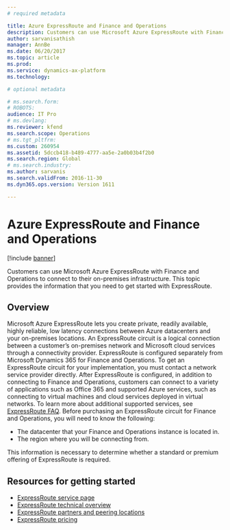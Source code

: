 ```yaml
---
# required metadata

title: Azure ExpressRoute and Finance and Operations
description: Customers can use Microsoft Azure ExpressRoute with Finance and Operations to connect to their on-premises infrastructure. This topic provides the information that you need to get started with ExpressRoute.
author: sarvanisathish
manager: AnnBe
ms.date: 06/20/2017
ms.topic: article
ms.prod: 
ms.service: dynamics-ax-platform
ms.technology: 

# optional metadata

# ms.search.form: 
# ROBOTS: 
audience: IT Pro
# ms.devlang: 
ms.reviewer: kfend
ms.search.scope: Operations
# ms.tgt_pltfrm: 
ms.custom: 260954
ms.assetid: 5dccb418-b489-4777-aa5e-2a0b03b4f2b0
ms.search.region: Global
# ms.search.industry: 
ms.author: sarvanis
ms.search.validFrom: 2016-11-30
ms.dyn365.ops.version: Version 1611

---
```


# Azure ExpressRoute and Finance and Operations

[!include [banner](../includes/banner.md)]

Customers can use Microsoft Azure ExpressRoute with Finance and Operations to connect to their on-premises infrastructure. This topic provides the information that you need to get started with ExpressRoute.

Overview
--------

Microsoft Azure ExpressRoute lets you create private, readily available, highly reliable, low latency connections between Azure datacenters and your on-premises locations. An ExpressRoute circuit is a logical connection between a customer’s on-premises network and Microsoft cloud services through a connectivity provider. ExpressRoute is configured separately from Microsoft Dynamics 365 for Finance and Operations. To get an ExpressRoute circuit for your implementation, you must contact a network service provider directly. After ExpressRoute is configured, in addition to connecting to Finance and Operations, customers can connect to a variety of applications such as Office 365 and supported Azure services, such as connecting to virtual machines and cloud services deployed in virtual networks. To learn more about additional supported services, see [ExpressRoute FAQ](/azure/expressroute/expressroute-faqs). Before purchasing an ExpressRoute circuit for Finance and Operations, you will need to know the following:

-   The datacenter that your Finance and Operations instance is located in.
-   The region where you will be connecting from.

This information is necessary to determine whether a standard or premium offering of ExpressRoute is required.

## Resources for getting started
-   [ExpressRoute service page](https://azure.microsoft.com/en-us/services/expressroute/)
-   [ExpressRoute technical overview](https://azure.microsoft.com/en-us/documentation/articles/expressroute-introduction/)
-   [ExpressRoute partners and peering locations](https://azure.microsoft.com/en-us/documentation/articles/expressroute-locations/)
-   [ExpressRoute pricing](https://azure.microsoft.com/en-us/pricing/details/expressroute/)




